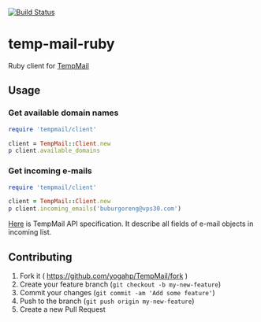 [![Build Status](https://travis-ci.org/yogahp/TempMail.svg?branch=master)](https://travis-ci.org/yogahp/TempMail)

# temp-mail-ruby

Ruby client for [TempMail](https://temp-mail.org)

## Usage

### Get available domain names

```ruby
require 'tempmail/client'

client = TempMail::Client.new
p client.available_domains
```

### Get incoming e-mails

```ruby
require 'tempmail/client'

client = TempMail::Client.new
p client.incoming_emails('buburgoreng@vps30.com')
```

[Here](https://temp-mail.org/en/api/) is TempMail API specification. It describe all fields of e-mail objects in incoming list.

## Contributing

1. Fork it ( https://github.com/yogahp/TempMail/fork )
2. Create your feature branch (`git checkout -b my-new-feature`)
3. Commit your changes (`git commit -am 'Add some feature'`)
4. Push to the branch (`git push origin my-new-feature`)
5. Create a new Pull Request
